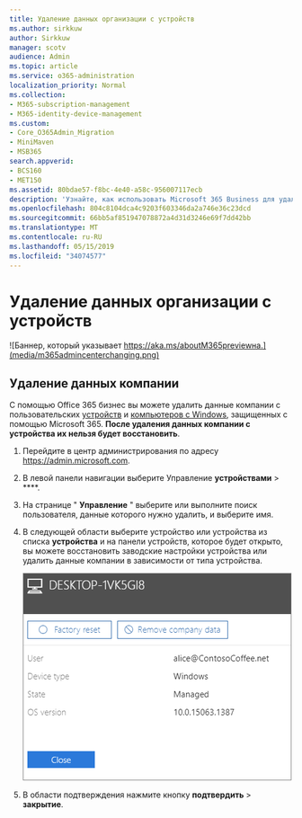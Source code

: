 ```yaml
---
title: Удаление данных организации с устройств
ms.author: sirkkuw
author: Sirkkuw
manager: scotv
audience: Admin
ms.topic: article
ms.service: o365-administration
localization_priority: Normal
ms.collection:
- M365-subscription-management
- M365-identity-device-management
ms.custom:
- Core_O365Admin_Migration
- MiniMaven
- MSB365
search.appverid:
- BCS160
- MET150
ms.assetid: 80bdae57-f8bc-4e40-a58c-956007117ecb
description: 'Узнайте, как использовать Microsoft 365 Business для удаления данных компании с пользовательских устройств или с компьютеров с Windows. '
ms.openlocfilehash: 804c8104dca4c9203f603346da2a746e36c23dcd
ms.sourcegitcommit: 66bb5af851947078872a4d31d3246e69f7dd42bb
ms.translationtype: MT
ms.contentlocale: ru-RU
ms.lasthandoff: 05/15/2019
ms.locfileid: "34074577"
---
```

# <a name="remove-company-data-from-devices"></a>Удаление данных организации с устройств

![Баннер, который указывает https://aka.ms/aboutM365previewна.](media/m365admincenterchanging.png)

## <a name="remove-company-data"></a>Удаление данных компании

С помощью Office 365 бизнес вы можете удалить данные компании с пользовательских [устройств](app-protection-settings-for-android-and-ios.md) и [компьютеров с Windows](protection-settings-for-windows-10-devices.md), защищенных с помощью Microsoft 365. **После удаления данных компании с устройства их нельзя будет восстановить**. 
  
1. Перейдите в центр администрирования по адресу <a href="https://go.microsoft.com/fwlink/p/?linkid=837890" target="_blank">https://admin.microsoft.com</a>.
    
2. В левой панели навигации выберите Управление **устройствами** \> ****.  
  
3. На странице " **Управление** " выберите или выполните поиск пользователя, данные которого нужно удалить, и выберите имя. 
    
4. В следующей области выберите устройство или устройства из списка **устройства** и на панели устройств, которое будет открыто, вы можете восстановить заводские настройки устройства или удалить данные компании в зависимости от типа устройства. 
    
    ![On the remove comapany data pane, select the device from which you want to remove the data.](media/resetorremove.png)
  
5. В области подтверждения нажмите кнопку **подтвердить** \> **закрытие**.
    


